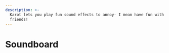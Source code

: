 ```yaml
---
description: >-
  Karot lets you play fun sound effects to annoy- I mean have fun with your
  friends!
---
```


# Soundboard


